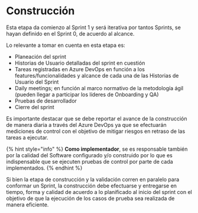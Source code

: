 # Construcción

Esta etapa da comienzo al Sprint 1 y será iterativa por tantos Sprints, se hayan definido en el Sprint 0, de acuerdo al alcance.

Lo relevante a tomar en cuenta en esta etapa es:

* Planeación del sprint
* Historias de Usuario detalladas del sprint en cuestión
* Tareas registradas en Azure DevOps en función a los features/funcionalidades y alcance de cada una de las Historias de Usuario del Sprint
* Daily meetings; en función al marco normativo de la metodología ágil (pueden llegar a participar los líderes de Onboarding y QA)
* Pruebas de desarrollador
* Cierre del sprint

Es importante destacar que se debe reportar el avance de la construcción de manera diaria a través del Azure DevOps ya que se efectuarán mediciones de control con el objetivo de mitigar riesgos en retraso de las tareas a ejecutar.

{% hint style="info" %}
**Como implementador**, se es responsable también por la calidad del Software configurado y/o construido por lo que es indispensable que se ejecuten pruebas de control por parte de cada implementados.
{% endhint %}

Si bien la etapa de construcción y la validación corren en paralelo para conformar un Sprint, la construcción debe efectuarse y entregarse en tiempo, forma y calidad de acuerdo a lo planificado al inicio del sprint con el objetivo de que la ejecución de los casos de prueba sea realizada de manera eficiente.

